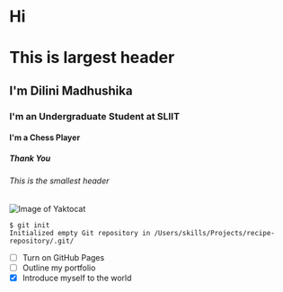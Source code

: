 # Hi <h1> This is largest header
## I'm Dilini Madhushika
### I'm an Undergraduate Student at SLIIT
#### I'm a Chess Player
##### Thank You
###### This is the smallest header

![Image of Yaktocat](https://octodex.github.com/images/yaktocat.png)

  ```
$ git init
Initialized empty Git repository in /Users/skills/Projects/recipe-repository/.git/
```
- [ ] Turn on GitHub Pages
- [ ] Outline my portfolio
- [x] Introduce myself to the world
